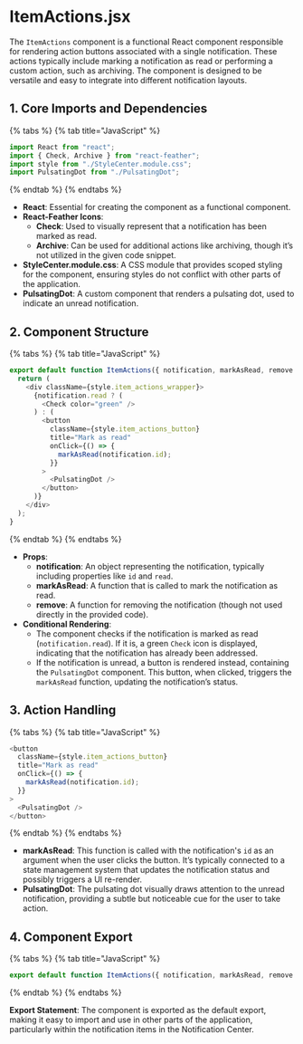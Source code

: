 # ItemActions.jsx

The `ItemActions` component is a functional React component responsible for rendering action buttons associated with a single notification. These actions typically include marking a notification as read or performing a custom action, such as archiving. The component is designed to be versatile and easy to integrate into different notification layouts.

## 1. **Core Imports and Dependencies**

{% tabs %}
{% tab title="JavaScript" %}
```javascript
import React from "react";
import { Check, Archive } from "react-feather";
import style from "./StyleCenter.module.css";
import PulsatingDot from "./PulsatingDot";
```
{% endtab %}
{% endtabs %}

* **React**: Essential for creating the component as a functional component.
* **React-Feather Icons**:
  * **Check**: Used to visually represent that a notification has been marked as read.
  * **Archive**: Can be used for additional actions like archiving, though it’s not utilized in the given code snippet.
* **StyleCenter.module.css**: A CSS module that provides scoped styling for the component, ensuring styles do not conflict with other parts of the application.
* **PulsatingDot**: A custom component that renders a pulsating dot, used to indicate an unread notification.

## 2. **Component Structure**

{% tabs %}
{% tab title="JavaScript" %}
```javascript
export default function ItemActions({ notification, markAsRead, remove }) {
  return (
    <div className={style.item_actions_wrapper}>
      {notification.read ? (
        <Check color="green" />
      ) : (
        <button
          className={style.item_actions_button}
          title="Mark as read"
          onClick={() => {
            markAsRead(notification.id);
          }}
        >
          <PulsatingDot />
        </button>
      )}
    </div>
  );
}
```
{% endtab %}
{% endtabs %}

* **Props**:
  * **notification**: An object representing the notification, typically including properties like `id` and `read`.
  * **markAsRead**: A function that is called to mark the notification as read.
  * **remove**: A function for removing the notification (though not used directly in the provided code).
* **Conditional Rendering**:
  * The component checks if the notification is marked as read (`notification.read`). If it is, a green `Check` icon is displayed, indicating that the notification has already been addressed.
  * If the notification is unread, a button is rendered instead, containing the `PulsatingDot` component. This button, when clicked, triggers the `markAsRead` function, updating the notification’s status.

## 3. **Action Handling**

{% tabs %}
{% tab title="JavaScript" %}
```javascript
<button
  className={style.item_actions_button}
  title="Mark as read"
  onClick={() => {
    markAsRead(notification.id);
  }}
>
  <PulsatingDot />
</button>
```
{% endtab %}
{% endtabs %}

* **markAsRead**: This function is called with the notification's `id` as an argument when the user clicks the button. It’s typically connected to a state management system that updates the notification status and possibly triggers a UI re-render.
* **PulsatingDot**: The pulsating dot visually draws attention to the unread notification, providing a subtle but noticeable cue for the user to take action.

## 4. **Component Export**

{% tabs %}
{% tab title="JavaScript" %}
```javascript
export default function ItemActions({ notification, markAsRead, remove });
```
{% endtab %}
{% endtabs %}

**Export Statement**: The component is exported as the default export, making it easy to import and use in other parts of the application, particularly within the notification items in the Notification Center.
